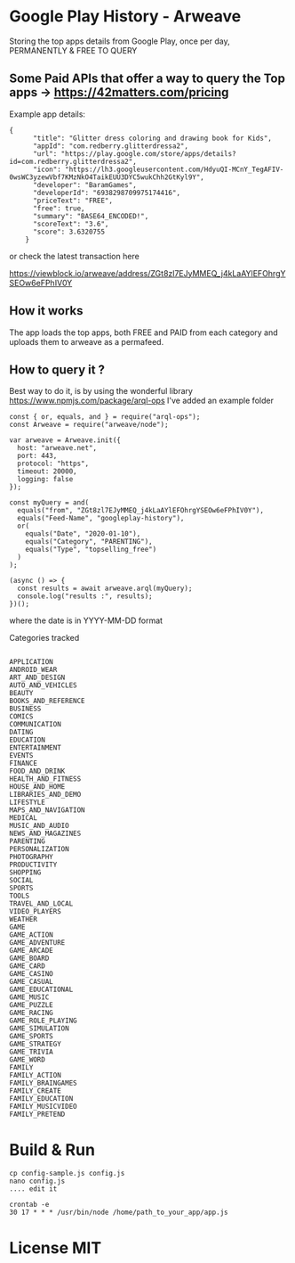 # Google Play History - Arweave

Storing the top apps details from Google Play, once per day, PERMANENTLY & FREE TO QUERY

## Some Paid APIs that offer a way to query the Top apps -> https://42matters.com/pricing

Example app details:

```
{
      "title": "Glitter dress coloring and drawing book for Kids",
      "appId": "com.redberry.glitterdressa2",
      "url": "https://play.google.com/store/apps/details?id=com.redberry.glitterdressa2",
      "icon": "https://lh3.googleusercontent.com/HdyuQI-MCnY_TegAFIV-0wsWC3yzewVbf7KMzNkO4TaikEUU3DYC5wukChh2GtKyl9Y",
      "developer": "BaramGames",
      "developerId": "6938298709975174416",
      "priceText": "FREE",
      "free": true,
      "summary": "BASE64_ENCODED!",
      "scoreText": "3.6",
      "score": 3.6320755
    }
```

or check the latest transaction here

https://viewblock.io/arweave/address/ZGt8zl7EJyMMEQ_j4kLaAYlEFOhrgYSEOw6eFPhIV0Y

## How it works

The app loads the top apps, both FREE and PAID from each category and uploads them to arweave as a permafeed.

## How to query it ?

Best way to do it, is by using the wonderful library https://www.npmjs.com/package/arql-ops
I've added an example folder

```
const { or, equals, and } = require("arql-ops");
const Arweave = require("arweave/node");

var arweave = Arweave.init({
  host: "arweave.net",
  port: 443,
  protocol: "https",
  timeout: 20000,
  logging: false
});

const myQuery = and(
  equals("from", "ZGt8zl7EJyMMEQ_j4kLaAYlEFOhrgYSEOw6eFPhIV0Y"),
  equals("Feed-Name", "googleplay-history"),
  or(
    equals("Date", "2020-01-10"),
    equals("Category", "PARENTING"),
    equals("Type", "topselling_free")
  )
);

(async () => {
  const results = await arweave.arql(myQuery);
  console.log("results :", results);
})();
```

where the date is in YYYY-MM-DD format

Categories tracked

```

APPLICATION
ANDROID_WEAR
ART_AND_DESIGN
AUTO_AND_VEHICLES
BEAUTY
BOOKS_AND_REFERENCE
BUSINESS
COMICS
COMMUNICATION
DATING
EDUCATION
ENTERTAINMENT
EVENTS
FINANCE
FOOD_AND_DRINK
HEALTH_AND_FITNESS
HOUSE_AND_HOME
LIBRARIES_AND_DEMO
LIFESTYLE
MAPS_AND_NAVIGATION
MEDICAL
MUSIC_AND_AUDIO
NEWS_AND_MAGAZINES
PARENTING
PERSONALIZATION
PHOTOGRAPHY
PRODUCTIVITY
SHOPPING
SOCIAL
SPORTS
TOOLS
TRAVEL_AND_LOCAL
VIDEO_PLAYERS
WEATHER
GAME
GAME_ACTION
GAME_ADVENTURE
GAME_ARCADE
GAME_BOARD
GAME_CARD
GAME_CASINO
GAME_CASUAL
GAME_EDUCATIONAL
GAME_MUSIC
GAME_PUZZLE
GAME_RACING
GAME_ROLE_PLAYING
GAME_SIMULATION
GAME_SPORTS
GAME_STRATEGY
GAME_TRIVIA
GAME_WORD
FAMILY
FAMILY_ACTION
FAMILY_BRAINGAMES
FAMILY_CREATE
FAMILY_EDUCATION
FAMILY_MUSICVIDEO
FAMILY_PRETEND

```

# Build & Run

```
cp config-sample.js config.js
nano config.js
.... edit it

crontab -e
30 17 * * * /usr/bin/node /home/path_to_your_app/app.js

```

# License MIT
